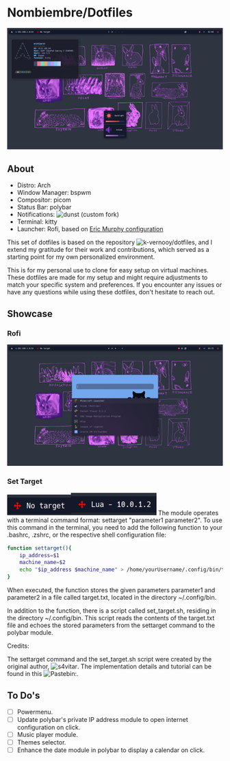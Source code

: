 # Nombiembre/Dotfiles

![Desktop Image](showcase/Desktop.png)

## About
- Distro: Arch
- Window Manager: bspwm
- Compositor: picom
- Status Bar: polybar
- Notifications: ![dunst (custom fork)](https://github.com/k-vernooy/dunst/tree/progress-styling)
- Terminal: kitty
- Launcher: Rofi, based on [Eric Murphy configuration](https://youtu.be/TutfIwxSE_s)

  
This set of dotfiles is based on the repository ![k-vernooy/dotfiles](https://github.com/k-vernooy/dotfiles), and I extend my gratitude for their work and contributions, which served as a starting point for my own personalized environment.
 
This is for my personal use to clone for easy setup on virtual machines. These dotfiles are made for my setup and might require adjustments to match your specific system and preferences. If you encounter any issues or have any questions while using these dotfiles, don't hesitate to reach out.

## Showcase

### Rofi
![Rofi Image](showcase/rofi.png)

### Set Target
![No Target](showcase/no_target.png)![Target](showcase/target.png)
The module operates with a terminal command format: settarget "parameter1 parameter2". To use this command in the terminal, you need to add the following function to your .bashrc, .zshrc, or the respective shell configuration file:

```sh
function settarget(){
    ip_address=$1
    machine_name=$2
    echo "$ip_address $machine_name" > /home/yourUsername/.config/bin/target.txt
}
```

When executed, the function stores the given parameters parameter1 and parameter2 in a file called target.txt, located in the directory ~/.config/bin.

In addition to the function, there is a script called set_target.sh, residing in the directory ~/.config/bin. This script reads the contents of the target.txt file and echoes the stored parameters from the settarget command to the polybar module.

Credits:

The settarget command and the set_target.sh script were created by the original author, ![s4vitar](https://github.com/s4vitar). The implementation details and tutorial can be found in this ![Pastebin:](https://pastebin.com/FABzmBP9).


## To Do's
- [ ] Powermenu.
- [ ] Update polybar's private IP address module to open internet configuration on click.
- [ ] Music player module.
- [ ] Themes selector.
- [ ] Enhance the date module in polybar to display a calendar on click.
